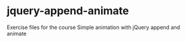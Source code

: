 # jquery-append-animate
Exercise files for the course Simple animation with jQuery append and animate
